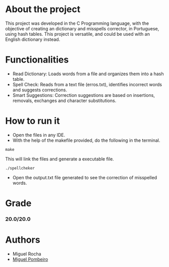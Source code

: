 # About the project
This project was developed in the C Programming language, with the objective of creating an dictionary and misspells corrector, in Portuguese, using hash tables.
This project is versatile, and could be used with an English dictionary instead.
# Functionalities
- Read Dictionary: Loads words from a file and organizes them into a hash table.
- Spell Check: Reads from a text file (erros.txt), identifies incorrect words and suggests corrections.
- Smart Suggestions: Correction suggestions are based on insertions, removals, exchanges and character substitutions.
# How to run it
- Open the files in any IDE.
- With the help of the makefile provided, do the following in the terminal.
```
make 
```
This will link the files and generate a executable file.
```
./spellcheker
```
- Open the output.txt file generated to see the correction of misspelled words.
# Grade
### 20.0/20.0
# Authors
- Miguel Rocha
- [Miguel Pombeiro](https://github.com/MiguelPombeiro)

